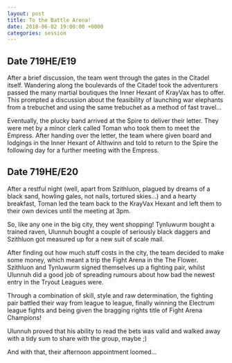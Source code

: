 ```yaml
---
layout: post
title: To the Battle Arena!
date: 2018-06-02 19:00:00 +0000
categories: session
---
```


## Date 719HE/E19

After a brief discussion, the team went through the gates in the Citadel itself.
Wandering along the boulevards of the Citadel took the adventurers passed the
many martial boutiques the Inner Hexant of KrayVax has to offer. This prompted a
discussion about the feasibility of launching war elephants from a trebuchet and
using the same trebuchet as a method of fast travel…

Eventually, the plucky band arrived at the Spire to deliver their letter. They
were met by a minor clerk called Toman who took them to meet the Empress. After
handing over the letter, the team where given board and lodgings in the Inner
Hexant of Althwinn and told to return to the Spire the following day for a
further meeting with the Empress.

## Date 719HE/E20

After a restful night (well, apart from Szithluon, plagued by dreams of a black
sand, howling gales, not nails, tortured skies...) and a hearty breakfast, Toman
led the team back to the KrayVax Hexant and left them to their own devices until
the meeting at 3pm.

So, like any one in the big city, they went shopping! Tynluwurm bought a trained
raven, Ulunnuh bought a couple of seriously black daggers and Szithluon got
measured up for a new suit of scale mail.

After finding out how much stuff costs in the city, the team decided to make
some money, which meant a trip the Fight Arena in the The Flower. Szithluon and
Tynluwurm signed themselves up a fighting pair, whilst Ulunnuh did a good job of
spreading rumours about how bad the newest entry in the Tryout Leagues were.

Through a combination of skill, style and raw determination, the fighting pair
battled their way from league to league, finally winning the Electrum league
fights and being given the bragging rights title of Fight Arena Champions!

Ulunnuh proved that his ability to read the bets was valid and walked away with
a tidy sum to share with the group, maybe ;)

And with that, their afternoon appointment loomed…

